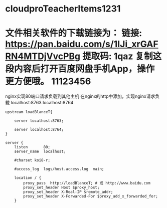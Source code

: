 # cloudproTeacherItems1231
文件相关软件的下载链接为：
链接: https://pan.baidu.com/s/1IJi_xrGAFRN4MTDjVvcPBg 提取码: 1qaz 复制这段内容后打开百度网盘手机App，操作更方便哦。
11123456
===============================
nginx实现80端口请求负载到其他主机
在nginx的http中添加，实现nginx请求负载 localhost:8763 localhost:8764

	upstream loadBlanceT{
		
		server localhost:8763;
		
		server localhost:8764;
	}

    server {
        listen       80;
        server_name  localhost;

        #charset koi8-r;

        #access_log  logs/host.access.log  main;
		
		location / {
			proxy_pass  http://loadBlanceT; # 或 http://www.baidu.com
			proxy_set_header Host $proxy_host;
			proxy_set_header X-Real-IP $remote_addr;
			proxy_set_header X-Forwarded-For $proxy_add_x_forwarded_for;
		}

